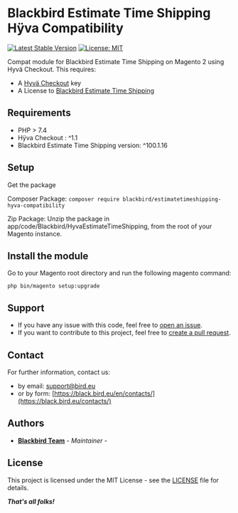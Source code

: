 # Blackbird Estimate Time Shipping Hÿva Compatibility

[![Latest Stable Version](https://img.shields.io/packagist/v/blackbird/estimatetimeshipping-hyva-compatibility.svg?style=flat-square)](https://packagist.org/packages/blackbird/module-hyva-estimatetimeshipping)
[![License: MIT](https://img.shields.io/github/license/blackbird-agency/estimatetimeshipping-hyva-compatibility.svg?style=flat-square)](./LICENSE)

Compat module for Blackbird Estimate Time Shipping on Magento 2 using Hyvä Checkout. This requires:
- A [Hyvä Checkout](https://www.hyva.io/) key
- A License to [Blackbird Estimate Time Shipping](https://store.bird.eu/en/extension-estimated-delivery-date-magento-2.html)

## Requirements

* PHP > 7.4
* Hÿva Checkout : ^1.1
* Blackbird Estimate Time Shipping version: ^100.1.16

## Setup

Get the package

Composer Package:
```composer require blackbird/estimatetimeshipping-hyva-compatibility```

Zip Package:
Unzip the package in app/code/Blackbird/HyvaEstimateTimeShipping, from the root of your Magento instance.


## Install the module

Go to your Magento root directory and run the following magento command:

```
php bin/magento setup:upgrade
```

## Support

- If you have any issue with this code, feel free to [open an issue](https://github.com/blackbird-agency/estimatetimeshipping-hyva-compatibility/issues/new).
- If you want to contribute to this project, feel free to [create a pull request](https://github.com/blackbird-agency/estimatetimeshipping-hyva-compatibility/compare).

## Contact

For further information, contact us:

- by email: support@bird.eu
- or by form: [https://black.bird.eu/en/contacts/](https://black.bird.eu/contacts/)

## Authors

- [**Blackbird Team**](https://github.com/blackbird-agency) - *Maintainer* -

## License

This project is licensed under the MIT License - see the [LICENSE](LICENSE) file for details.

***That's all folks!***
